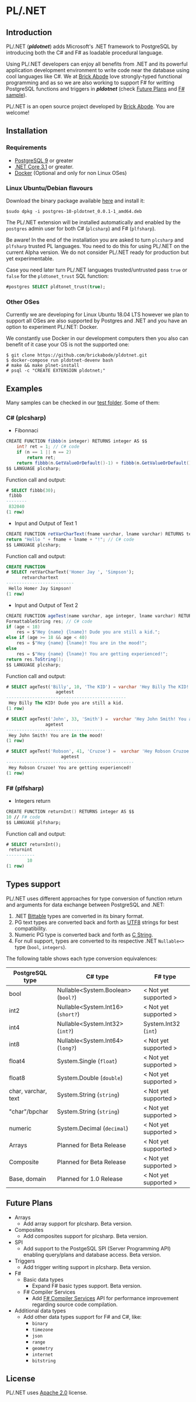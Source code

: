 # PL/.NET

## Introduction

 PL/.NET (***pldotnet***) adds Microsoft's .NET framework to PostgreSQL by introducing both the C# and F#
as loadable procedural language.  

 Using PL/.NET developers can enjoy all benefits from .NET and its powerful application development 
environment to write code near the database using cool languages like C#.
We at [Brick Abode](http://www.brickabode.com) love strongly-typed functional programming and as 
so we are also working to support F# for writting PostgreSQL functions and triggers 
in ***pldotnet*** (check [Future Plans](#future_plans) and [F# sample](#fsharp_sample)).

PL/.NET is an open source project developed by [Brick Abode](http://www.brickabode.com). You are welcome!  

## Installation

### Requirements

+ [PostgreSQL 9](https://www.postgresql.org/) or greater
+ [.NET Core 3.1](https://github.com/dotnet/core) or greater.
+ [Docker](https://www.docker.com/) (Optional and only for non Linux OSes)

### Linux Ubuntu/Debian flavours

Download the binary package available [here](https://brickabode.com/pldtonet/postgres-10-pldotnet_0.0.1-1_amd64.deb) and install it: 

```console
$sudo dpkg -i postgres-10-pldotnet_0.0.1-1_amd64.deb

```

The PL/.NET extension will be installed automatically and enabled
 by the `postgres` admin user for both C# (`plcsharp`) and F# (`plfsharp`).  

Be aware! In the end of the installation you are asked to turn `plcsharp` and `plfsharp`
 trusted PL languages. You need to do this for using PL/.NET on the current Alpha 
 version. We do not consider PL/.NET ready for production but yet experimentable.
  
Case you need later turn PL/.NET languages trusted/untrusted pass `true` or `false`
for the `pldtonet_trust` SQL function:

```sql
#postgres SELECT pldtonet_trust(true);
```

### <a name="other_oses"></a>Other OSes

Currently we are developing for Linux Ubuntu 18.04 LTS however 
we plan to support all OSes are also supported by Postgres and .NET and you
have an option to experiment PL/.NET: Docker.
  
We constantly use Docker in our development computers then you also 
can benefit of it case your OS is not the supported one: 


```console
$ git clone https://github.com/brickabode/pldotnet.git
$ docker-compose run pldotnet-devenv bash
# make && make plnet-install
# psql -c "CREATE EXTENSION pldotnet;"

```

## Examples

Many samples can be checked in our [test folder](https://github.com/brickabode/pldotnet/tree/master/sql). Some of them:

### C# (plcsharp)
* Fibonnaci
```csharp
CREATE FUNCTION fibbb(n integer) RETURNS integer AS $$
    int? ret = 1; // C# code
    if (n == 1 || n == 2) 
        return ret;
    return fibbb(n.GetValueOrDefault()-1) + fibbb(n.GetValueOrDefault()-2);;
$$ LANGUAGE plcsharp;
```
Function call and output:
```sql
# SELECT fibbb(30);
 fibbb
--------
 832040
(1 row)
```
* Input and Output of Text 1
```csharp
CREATE FUNCTION retVarCharText(fname varchar, lname varchar) RETURNS text AS $$
return "Hello " + fname + lname + "!"; // C# code
$$ LANGUAGE plcsharp;
```
Function call and output:
```sql
CREATE FUNCTION
# SELECT retVarCharText('Homer Jay ', 'Simpson');
      retvarchartext
--------------------------
 Hello Homer Jay Simpson!
(1 row)
```
* Input and Output of Text 2

```csharp
CREATE FUNCTION ageTest(name varchar, age integer, lname varchar) RETURNS varchar AS $$
FormattableString res; // C# code
if (age < 18)
    res = $"Hey {name} {lname}! Dude you are still a kid.";
else if (age >= 18 && age < 40)
    res = $"Hey {name} {lname}! You are in the mood!";
else
    res = $"Hey {name} {lname}! You are getting experienced!";
return res.ToString();
$$ LANGUAGE plcsharp;
```
Function call and output:
```sql
# SELECT ageTest('Billy', 10, 'The KID') = varchar 'Hey Billy The KID! Dude you are still a kid.';
                   agetest
----------------------------------------------
 Hey Billy The KID! Dude you are still a kid.
(1 row)

# SELECT ageTest('John', 33, 'Smith') =  varchar 'Hey John Smith! You are in the mood!';
               agetest
--------------------------------------
 Hey John Smith! You are in the mood!
(1 row)

# SELECT ageTest('Robson', 41, 'Cruzoe') =  varchar 'Hey Robson Cruzoe! You are getting experienced!';
                     agetest
-------------------------------------------------
 Hey Robson Cruzoe! You are getting experienced!
(1 row)
```

### <a name="fsharp_sample"></a>F# (plfsharp)
* Integers return
```fsharp
CREATE FUNCTION returnInt() RETURNS integer AS $$
10 // F# code
$$ LANGUAGE plfsharp;
```
Function call and output:
```sql
# SELECT returnInt();
 returnint
-----------
        10
(1 row)
```

## Types support

PL/.NET uses different approaches for type conversion of function return and arguments 
for data exchange between PostgreSQL and .NET:

1. .NET [Bittable](https://docs.microsoft.com/en-us/dotnet/framework/interop/blittable-and-non-blittable-types) types are converted in its binary format.
2. PG text types are converted back and forth as [UTF8](https://pt.wikipedia.org/wiki/UTF-8) strings for best compatibility.
3. Numeric PG type is converted back and forth as [C String](https://en.wikipedia.org/wiki/C_string_handling).
4. For null support, types are converted to its respective .NET `Nullable<>` type (`bool`, `integers`).

The following table shows each type conversion equivalences:

| PostgreSQL type     | C# type                            | F# type               |
|---------------------|------------------------------------|-----------------------|
| bool                | Nullable<System.Boolean> (`bool?`) | < Not yet supported > |
| int2                | Nullable<System.Int16> (`short?`)  | < Not yet supported > |
| int4                | Nullable<System.Int32> (`int?`)    | System.Int32 (`int`)  |
| int8                | Nullable<System.Int64> (`long?`)   | < Not yet supported > |
| float4              | System.Single (`float`)            | < Not yet supported > |
| float8              | System.Double (`double`)           | < Not yet supported > |
| char, varchar, text | System.String (`string`)           | < Not yet supported > |
| "char"/bpchar       | System.String (`string`)           | < Not yet supported > |
| numeric             | System.Decimal (`decimal`)         | < Not yet supported > |
| Arrays              | Planned for Beta Release           | < Not yet supported > |
| Composite           | Planned for Beta Release           | < Not yet supported > |
| Base, domain        | Planned for 1.0 Release            | < Not yet supported > |


## <a name="future_plans"></a>Future Plans
  - Arrays
    + Add array support for plcsharp. Beta version.
  - Composites
    + Add composites support for plcsharp. Beta version.
  - SPI
    + Add support to the PostgeSQL SPI (Server Programming API) enabling query/plans and database access. Beta version.
  - Triggers
    + Add trigger writing support in plcsharp. Beta version.
  - F#
    + Basic data types
      * Expand F# basic types support. Beta version.
    + F# Compiler Services
      * Add [F# Compiler Services](http://fsharp.github.io/FSharp.Compiler.Service/) API for performance improvement regarding source code compilation.
  - Additional data types
    + Add other data types support for F# and C#, like:
      * `binary`
      * `timezone`
      * `json`
      * `range`
      * `geometry`
      * `internet`
      * `bitstring`
## License

PL/.NET uses [Apache 2.0](https://www.apache.org/licenses/LICENSE-2.0) license.
